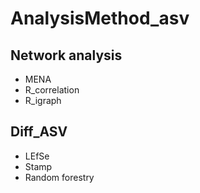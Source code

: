 # AnalysisMethod_asv


## Network analysis
- MENA
- R_correlation
- R_igraph


## Diff_ASV
- LEfSe
- Stamp
- Random forestry
